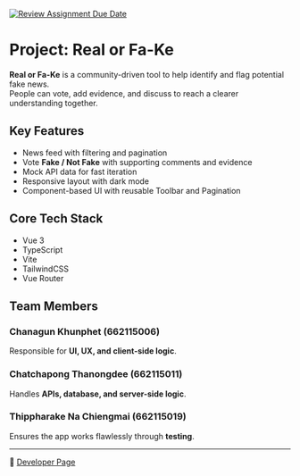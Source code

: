 [![Review Assignment Due Date](https://classroom.github.com/assets/deadline-readme-button-22041afd0340ce965d47ae6ef1cefeee28c7c493a6346c4f15d667ab976d596c.svg)](https://classroom.github.com/a/k6kO_4Go)
# Project: Real or Fa-Ke  

**Real or Fa-Ke** is a community-driven tool to help identify and flag potential fake news.  
People can vote, add evidence, and discuss to reach a clearer understanding together.  

## Key Features
- News feed with filtering and pagination  
- Vote **Fake / Not Fake** with supporting comments and evidence  
- Mock API data for fast iteration  
- Responsive layout with dark mode  
- Component-based UI with reusable Toolbar and Pagination  

## Core Tech Stack
- Vue 3  
- TypeScript  
- Vite  
- TailwindCSS  
- Vue Router  

## Team Members

### Chanagun Khunphet (662115006)  
Responsible for **UI, UX, and client-side logic**.  

### Chatchapong Thanongdee (662115011)  
Handles **APIs, database, and server-side logic**.  

### Thippharake Na Chiengmai (662115019)  
Ensures the app works flawlessly through **testing**.  

---

🔗 [Developer Page](https://project-01-the-anti-fake-news-syste-three.vercel.app/developer)
